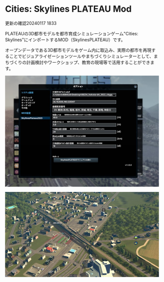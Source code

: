 # Cities: Skylines PLATEAU Mod

更新の確認20240117 1833

PLATEAUの3D都市モデルを都市育成シミュレーションゲーム"Cities: Skylines"にインポートするMOD（SkylinesPLATEAU）です。

オープンデータである3D都市モデルをゲーム内に取込み、実際の都市を再現することでビジュアライゼーションツールやまちづくりシミュレーターとして、まちづくりの計画検討やワークショップ、教育の現場等で活用することができます。

![](resources/index2.jpg)

![](resources/index1.jpg)

<!-- 
markdown フォルダ内の .md 画像を変更する
変更後、docfx build markdown\docfx.jsonを実行し、htmlファイルを生成する

-->
